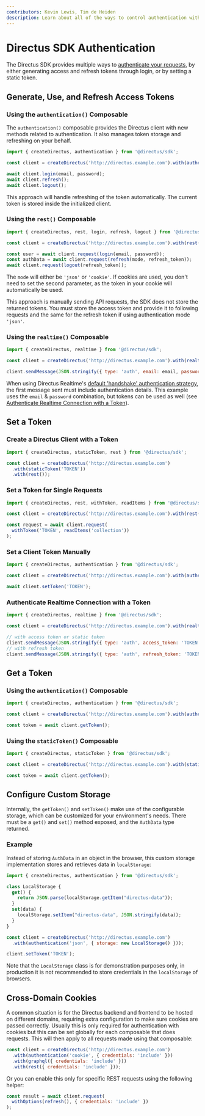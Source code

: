 ```yaml
---
contributors: Kevin Lewis, Tim de Heiden
description: Learn about all of the ways to control authentication with the Directus SDK
---
```


# Directus SDK Authentication

The Directus SDK provides multiple ways to [authenticate your requests](/reference/authentication), by either generating
access and refresh tokens through login, or by setting a static token.

## Generate, Use, and Refresh Access Tokens

### Using the `authentication()` Composable

The `authentication()` composable provides the Directus client with new methods related to authentication. It also
manages token storage and refreshing on your behalf.

```js
import { createDirectus, authentication } from '@directus/sdk';

const client = createDirectus('http://directus.example.com').with(authentication());

await client.login(email, password);
await client.refresh();
await client.logout();
```

This approach will handle refreshing of the token automatically. The current token is stored inside the initialized
client.

### Using the `rest()` Composable

```js
import { createDirectus, rest, login, refresh, logout } from '@directus/sdk';

const client = createDirectus('http://directus.example.com').with(rest());

const user = await client.request(login(email, password));
const authData = await client.request(refresh(mode, refresh_token));
await client.request(logout(refresh_token));
```

The `mode` will either be `'json'` or `'cookie'`. If cookies are used, you don't need to set the second parameter, as
the token in your cookie will automatically be used.

This approach is manually sending API requests, the SDK does not store the returned tokens. You must store the access
token and provide it to following requests and the same for the refresh token if using authentication mode `'json'`.

### Using the `realtime()` Composable

```js
import { createDirectus, realtime } from '@directus/sdk';

const client = createDirectus('http://directus.example.com').with(realtime());

client.sendMessage(JSON.stringify({ type: 'auth', email: email, password: password }));
```

When using Directus Realtime's [default 'handshake' authentication strategy](/guides/real-time/authentication), the
first message sent must include authentication details. This example uses the `email` & `password` combination, but
tokens can be used as well (see
[Authenticate Realtime Connection with a Token](#authenticate-realtime-connection-with-a-token)).

## Set a Token

### Create a Directus Client with a Token

```js
import { createDirectus, staticToken, rest } from '@directus/sdk';

const client = createDirectus('http://directus.example.com')
  .with(staticToken('TOKEN'))
  .with(rest());
```

### Set a Token for Single Requests

```js
import { createDirectus, rest, withToken, readItems } from '@directus/sdk';

const client = createDirectus('http://directus.example.com').with(rest());

const request = await client.request(
  withToken('TOKEN', readItems('collection'))
);
```

### Set a Client Token Manually

```js
import { createDirectus, authentication } from '@directus/sdk';

const client = createDirectus('http://directus.example.com').with(authentication());

await client.setToken('TOKEN');
```

### Authenticate Realtime Connection with a Token

```js
import { createDirectus, realtime } from '@directus/sdk';

const client = createDirectus('http://directus.example.com').with(realtime());

// with access token or static token
client.sendMessage(JSON.stringify({ type: 'auth', access_token: 'TOKEN' }));
// with refresh token
client.sendMessage(JSON.stringify({ type: 'auth', refresh_token: 'TOKEN' }));
```

## Get a Token

### Using the `authentication()` Composable

```js
import { createDirectus, authentication } from '@directus/sdk';

const client = createDirectus('http://directus.example.com').with(authentication());

const token = await client.getToken();
```

### Using the `staticToken()` Composable

```js
import { createDirectus, staticToken } from '@directus/sdk';

const client = createDirectus('http://directus.example.com').with(staticToken('TOKEN'));

const token = await client.getToken();
```

## Configure Custom Storage

Internally, the `getToken()` and `setToken()` make use of the configurable storage, which can be customized for your
environment's needs. There must be a `get()` and `set()` method exposed, and the `AuthData` type returned.

### Example

Instead of storing `AuthData` in an object in the browser, this custom storage implementation stores and retrieves data
in `localStorage`:

```js
import { createDirectus, authentication } from '@directus/sdk';

class LocalStorage {
  get() {
    return JSON.parse(localStorage.getItem("directus-data"));
  }
  set(data) {
    localStorage.setItem("directus-data", JSON.stringify(data));
  }
}

const client = createDirectus('http://directus.example.com')
  .with(authentication('json', { storage: new LocalStorage() }));

client.setToken('TOKEN');
```

Note that the `LocalStorage` class is for demonstration purposes only, in production it is not recommended to store
credentials in the `localStorage` of browsers.

## Cross-Domain Cookies

A common situation is for the Directus backend and frontend to be hosted on different domains, requiring extra
configuration to make sure cookies are passed correctly. Usually this is only required for authentication with cookies
but this can be set globally for each composable that does requests. This will then apply to all requests made using
that composable:

```js
const client = createDirectus('http://directus.example.com')
  .with(authentication('cookie', { credentials: 'include' }))
  .with(graphql({ credentials: 'include' }))
  .with(rest({ credentials: 'include' }));
```

Or you can enable this only for specific REST requests using the following helper:

```js
const result = await client.request(
  withOptions(refresh(), { credentials: 'include' })
);
```
